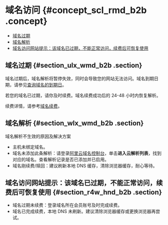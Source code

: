 # 域名访问 {#concept_scl_rmd_b2b .concept}

-   [域名过期](#section_ulx_wmd_b2b)
-   [域名解析](#section_wlx_wmd_b2b)
-   [域名访问网站提示：该域名已过期，不能正常访问，续费后可恢复使用](#section_r4w_hnd_b2b)

## 域名过期 {#section_ulx_wmd_b2b .section}

域名过期后，域名解析将暂停失效，同时会导致您的网站无法访问。域名到期日期，请参见[查询域名的到期日](intl.zh-CN/常见问题/流程相关/域名信息.md#section_c1k_ttd_b2b)。

若您的域名已过期，请你及时续费。域名续费成功后的 24-48 小时内恢复解析。

续费详情，请参考[域名续费](../../../../intl.zh-CN/用户指南/域名管理/域名续费.md#)。

## 域名解析 {#section_wlx_wmd_b2b .section}

域名解析不生效的原因及解决方案

-   主机未绑定域名。
-   域名未添加此条解析：请登录[阿里云域名控制台](https://dc.console.aliyun.com)，单击**进入云解析列表**，找到对应的域名。查看解析记录是否已添加并已启用。
-   域名刚续费/赎回：建议刷新本地 DNS 缓存，清除浏览器缓存，耐心等待。

## 域名访问网站提示：该域名已过期，不能正常访问，续费后可恢复使用 {#section_r4w_hnd_b2b .section}

-   域名过期未续费：登录域名所在会员账号及时完成续费。
-   域名已完成续费，本地 DNS 未刷新。建议清除浏览器缓存或更换浏览器再尝试。

